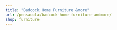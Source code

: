 ```yaml
---
title: "Badcock Home Furniture &more"
url: /pensacola/badcock-home-furniture-andmore/
shop: furniture
---
```

